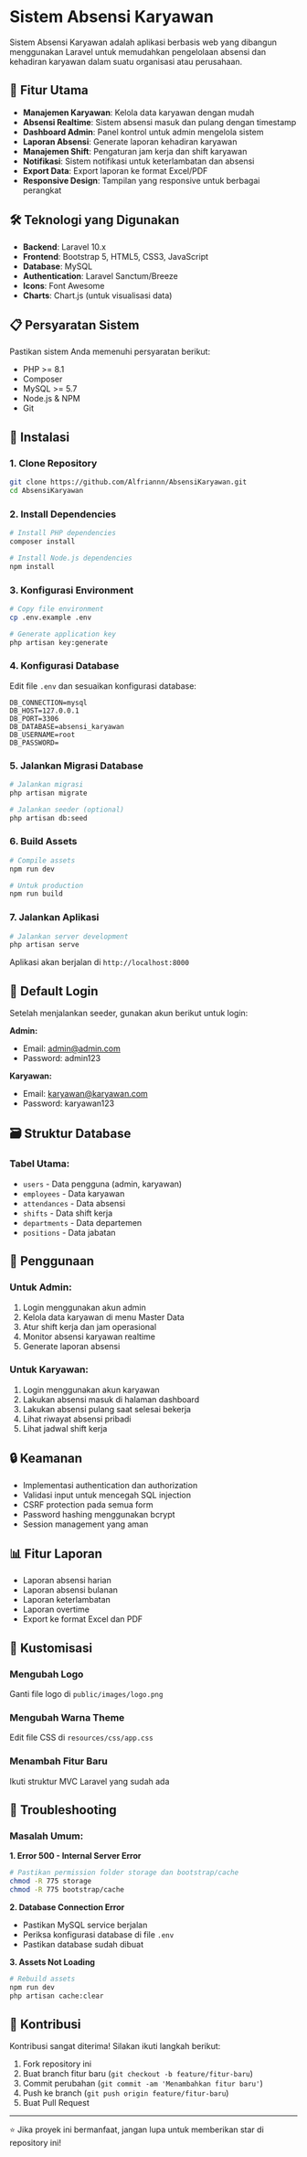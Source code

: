 # Sistem Absensi Karyawan

Sistem Absensi Karyawan adalah aplikasi berbasis web yang dibangun menggunakan Laravel untuk memudahkan pengelolaan absensi dan kehadiran karyawan dalam suatu organisasi atau perusahaan.

## 🚀 Fitur Utama

- **Manajemen Karyawan**: Kelola data karyawan dengan mudah
- **Absensi Realtime**: Sistem absensi masuk dan pulang dengan timestamp
- **Dashboard Admin**: Panel kontrol untuk admin mengelola sistem
- **Laporan Absensi**: Generate laporan kehadiran karyawan
- **Manajemen Shift**: Pengaturan jam kerja dan shift karyawan
- **Notifikasi**: Sistem notifikasi untuk keterlambatan dan absensi
- **Export Data**: Export laporan ke format Excel/PDF
- **Responsive Design**: Tampilan yang responsive untuk berbagai perangkat

## 🛠️ Teknologi yang Digunakan

- **Backend**: Laravel 10.x
- **Frontend**: Bootstrap 5, HTML5, CSS3, JavaScript
- **Database**: MySQL
- **Authentication**: Laravel Sanctum/Breeze
- **Icons**: Font Awesome
- **Charts**: Chart.js (untuk visualisasi data)

## 📋 Persyaratan Sistem

Pastikan sistem Anda memenuhi persyaratan berikut:

- PHP >= 8.1
- Composer
- MySQL >= 5.7
- Node.js & NPM
- Git

## 🔧 Instalasi

### 1. Clone Repository

```bash
git clone https://github.com/Alfriannn/AbsensiKaryawan.git
cd AbsensiKaryawan
```

### 2. Install Dependencies

```bash
# Install PHP dependencies
composer install

# Install Node.js dependencies
npm install
```

### 3. Konfigurasi Environment

```bash
# Copy file environment
cp .env.example .env

# Generate application key
php artisan key:generate
```

### 4. Konfigurasi Database

Edit file `.env` dan sesuaikan konfigurasi database:

```env
DB_CONNECTION=mysql
DB_HOST=127.0.0.1
DB_PORT=3306
DB_DATABASE=absensi_karyawan
DB_USERNAME=root
DB_PASSWORD=
```

### 5. Jalankan Migrasi Database

```bash
# Jalankan migrasi
php artisan migrate

# Jalankan seeder (optional)
php artisan db:seed
```

### 6. Build Assets

```bash
# Compile assets
npm run dev

# Untuk production
npm run build
```

### 7. Jalankan Aplikasi

```bash
# Jalankan server development
php artisan serve
```

Aplikasi akan berjalan di `http://localhost:8000`

## 👥 Default Login

Setelah menjalankan seeder, gunakan akun berikut untuk login:

**Admin:**
- Email: admin@admin.com
- Password: admin123

**Karyawan:**
- Email: karyawan@karyawan.com
- Password: karyawan123

## 🗃️ Struktur Database

### Tabel Utama:
- `users` - Data pengguna (admin, karyawan)
- `employees` - Data karyawan
- `attendances` - Data absensi
- `shifts` - Data shift kerja
- `departments` - Data departemen
- `positions` - Data jabatan

## 📱 Penggunaan

### Untuk Admin:
1. Login menggunakan akun admin
2. Kelola data karyawan di menu Master Data
3. Atur shift kerja dan jam operasional
4. Monitor absensi karyawan realtime
5. Generate laporan absensi

### Untuk Karyawan:
1. Login menggunakan akun karyawan
2. Lakukan absensi masuk di halaman dashboard
3. Lakukan absensi pulang saat selesai bekerja
4. Lihat riwayat absensi pribadi
5. Lihat jadwal shift kerja

## 🔒 Keamanan

- Implementasi authentication dan authorization
- Validasi input untuk mencegah SQL injection
- CSRF protection pada semua form
- Password hashing menggunakan bcrypt
- Session management yang aman

## 📊 Fitur Laporan

- Laporan absensi harian
- Laporan absensi bulanan
- Laporan keterlambatan
- Laporan overtime
- Export ke format Excel dan PDF

## 🎨 Kustomisasi

### Mengubah Logo
Ganti file logo di `public/images/logo.png`

### Mengubah Warna Theme
Edit file CSS di `resources/css/app.css`

### Menambah Fitur Baru
Ikuti struktur MVC Laravel yang sudah ada

## 🐛 Troubleshooting

### Masalah Umum:

**1. Error 500 - Internal Server Error**
```bash
# Pastikan permission folder storage dan bootstrap/cache
chmod -R 775 storage
chmod -R 775 bootstrap/cache
```

**2. Database Connection Error**
- Pastikan MySQL service berjalan
- Periksa konfigurasi database di file `.env`
- Pastikan database sudah dibuat

**3. Assets Not Loading**
```bash
# Rebuild assets
npm run dev
php artisan cache:clear
```

## 🤝 Kontribusi

Kontribusi sangat diterima! Silakan ikuti langkah berikut:

1. Fork repository ini
2. Buat branch fitur baru (`git checkout -b feature/fitur-baru`)
3. Commit perubahan (`git commit -am 'Menambahkan fitur baru'`)
4. Push ke branch (`git push origin feature/fitur-baru`)
5. Buat Pull Request
---

⭐ Jika proyek ini bermanfaat, jangan lupa untuk memberikan star di repository ini!
